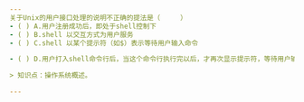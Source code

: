 ```yaml
---
关于Unix的用户接口处理的说明不正确的提法是（　　　）
- ( ) A.用户注册成功后，即处于shell控制下 
- ( ) B.shell 以交互方式为用户服务 
- ( ) C.shell 以某个提示符（如$）表示等待用户输入命令

- ( ) D.用户打入shell命令行后，当这个命令行执行完以后，才再次显示提示符，等待用户输入下一命令

> 知识点：操作系统概述。

---
```

